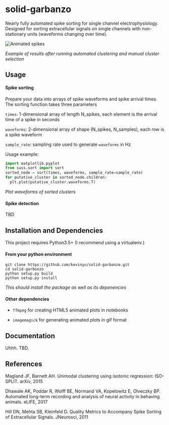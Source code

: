 # solid-garbanzo

Nearly fully automated spike sorting for single channel electrophysiology. Designed for sorting extracellular signals on single channels with non-stationary units (waveforms changing over time).

![Animated spikes](static/animated-2d.gif)

*Example of results after running automated clustering and manual cluster selection*

## Usage

#### Spike sorting

Prepare your data into arrays of spike waveforms and spike arrival times. The sorting function takes three parameters

`times`: 1-dimensional array of length N\_spikes, each element is the arrival time of a spike in seconds

`waveforms`: 2-dimensional array of shape (N\_spikes, N\_samples), each row is a spike waveform

`sample_rate`: sampling rate used to generate `waveforms` in Hz

Usage example:

```python
import matplotlib.pyplot
from suss.sort import sort
sorted_node = sort(times, waveforms, sample_rate=sample_rate)
for putative_cluster in sorted_node.children:
  plt.plot(putative_cluster.waveforms.T)
```
*Plot waveforms of sorted clusters*

#### Spike detection

TBD

## Installation and Dependencies

This project requires Python3.5+ (I recommend using a virtualenv.)

#### From your python environment

```
git clone https://github.com/kevinyu/solid-garbanzo.git
cd solid-garbonzo
python setup.py build
python setup.py install
```
*This should install the package as well as its depenencies*

#### Other dependencies

* `ffmpeg` for creating HTML5 animated plots in notebooks

* `imagemagick` for generating animated plots in gif format

## Documentation

Uhhh. TBD.

## References

Magland JF, Barnett AH. Unimodal clustering using isotonic regression: ISO-SPLIT. arXiv, 2015

Dhawale AK, Poddar R, Wolff BE, Normand VA, Kopelowitz E, Olveczky BP. Automated long-term recording and analysis of neural activity in behaving animals. eLIFE, 2017

Hill DN, Mehta SB, Kleinfeld D. Quality Metrics to Accompany Spike Sorting of Extracellular Signals. JNeurosci, 2011
